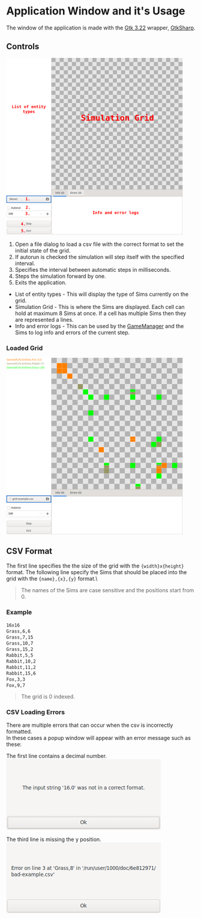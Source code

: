 # Application Window and it's Usage

The window of the application is made with the [Gtk 3.22](https://github.com/GNOME/gtk/tree/gtk-3-22) wrapper, [GtkSharp](https://github.com/GtkSharp/GtkSharp).

## Controls

![Game of Life App with markings](./imgs/gol-app-marked.png)

1. Open a file dialog to load a csv file with the correct format to set the initial state of the grid. 
2. If autorun is checked the simulation will step itself with the specified interval.
3. Specifies the interval between automatic steps in milliseconds.
4. Steps the simulation forward by one.
5. Exits the application.

- List of entity types - This will display the type of Sims currently on the grid.
- Simulation Grid - This is where the Sims are displayed. Each cell can hold at maximum 8 Sims at once. If a cell has multiple Sims then they are represented a lines.
- Info and error logs - This can be used by the [GameManager](../GameOfLifeSim/GameManager.cs) and the Sims to log info and errors of the current step.

### Loaded Grid

![Loaded grid](./imgs/gol-app.png)

## CSV Format

The first line specifies the the size of the grid with the `{width}x{height}` format.
The following line specify the Sims that should be placed into the grid with the `{name},{x},{y}` format.\
> The names of the Sims are case sensitive and the positions start from 0.

### Example

```csv
16x16
Grass,6,6
Grass,7,15
Grass,10,7
Grass,15,2
Rabbit,5,5
Rabbit,10,2
Rabbit,11,2
Rabbit,15,6
Fox,3,3
Fox,9,7
```
> The grid is 0 indexed.

### CSV Loading Errors

There are multiple errors that can occur when the csv is incorrectly formatted.\
In these cases a popup window will appear with an error message such as these:

The first line contains a decimal number.\
![Invalid number error](./imgs/gol-error-invalid-num.png)

The third line is missing the y position.\
![Invalid line error](./imgs/gol-error-invalid-line.png)
